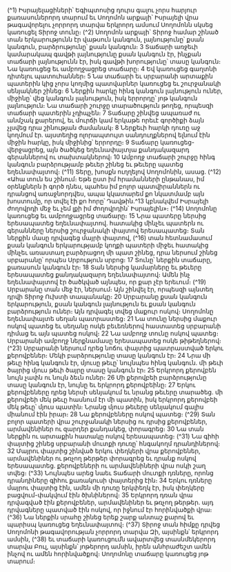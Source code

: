 
(^1) Իսրայելացիների՝ Եգիպտոսից դուրս գալու չորս հարյուր քառասուներորդ տարում եւ Սողոմոն արքայի՝ Իսրայելի
վրա թագավորելու չորրորդ տարվա երկրորդ ամսում Սողոմոնն սկսեց կառուցել Տիրոջ տունը։
(^2) Սողոմոն արքայի՝ Տիրոջ համար շինած տան երկարությունն էր վաթսուն կանգուն, լայնությունը՝ քսան կանգուն,
բարձրությունը՝ քսան կանգուն։ 3 Տաճարի առջեւի կամարակապ գավթի լայնությունը քսան կանգուն էր, ինչքան
տաճարի լայնությունն էր, իսկ գավթի խորությունը՝ տասը կանգուն։ Նա կառուցեց եւ ամբողջացրեց տաճարը։ 4 Եվ
կառուցեց գաղտնի դիտելու պատուհաններ։ 5 Նա տաճարի եւ սրբարանի արտաքին պատերին կից չորս կողմից
պատվարներ կառուցեց եւ շուրջանակի սենյակներ շինեց։ 6 Ներքին հարկը հինգ կանգուն լայնություն ուներ, միջինը՝ վեց
կանգուն լայնություն, իսկ երրորդը՝ յոթ կանգուն լայնություն։ Նա տաճարի շուրջը տարածություն թողեց, որպեսզի
տաճարի պատերին չդիպչեն։ 7 Տաճարը շինվեց ապառաժ ու անմշակ քարերով, եւ մուրճի կամ երկաթե որեւէ գործիքի
ձայն չլսվեց դրա շինության ժամանակ։ 8 Ներքեւի հարկի դուռը աջ կողմում էր. այստեղից ոլորապտույտ սանդուղքներով
ելնում էին միջին հարկը, իսկ միջինից՝ երրորդը։ 9 Տաճարը կառուցեց-վերջացրեց, այն ծածկեց եղեւնափայտյա
քանդակազարդ գերաններով ու տախտակներով։ 10 Ամբողջ տաճարի շուրջը հինգ կանգուն բարձրությամբ թեւեր շինեց
եւ թեւերը պատեց եղեւնափայտով։
(^11) Տերը, խոսքն ուղղելով Սողոմոնին, ասաց. (^12) «Ահա տուն ես շինում։ Եթե ըստ իմ հրամանների ընթանաս, իմ
օրենքներն ի գործ դնես, պահես իմ բոլոր պատվիրաններն ու դրանցով առաջնորդվես, ապա կկատարեմ քո նկատմամբ
այն խոստումը, որ տվել էի քո հորը՝ Դավթին.^13 կբնակվեմ Իսրայելի ժողովրդի մեջ եւ չեմ լքի իմ ժողովրդին՝ Իսրայելին»։
(^14) Սողոմոնը կառուցեց եւ ամբողջացրեց տաճարը։ 15 Նրա պատերը ներսից երեսապատեց եղեւնափայտով. հատակից
մինչեւ պատերն ու գերանները ներսից շուրջանակի փայտով երեսապատեց։ Տան ներքին մասը դրվագեց մայրի փայտով,
(^16) տան հետնամասում քսան կանգուն երկարությամբ կողքի պատերի միջեւ հատակից մինչեւ առաստաղ բարձրացող մի
պատ շինեց, դրա ներսում շինեց սրբարանը՝ որպես Սրբություն սրբոց։ 17 Տունը՝ ներքին տաճարը, քառասուն կանգուն
էր։ 18 Տան ներսից կամարները եւ թեւերը երեսապատեց քանդակազարդ եղեւնափայտով։ Ամեն ինչ եղեւնափայտով էր
ծածկված այնպես, որ քար չէր երեւում։
(^19) Սրբարանը տան մեջ էր, ներսում։ Այն շինվել էր, որպեսզի այնտեղ դրվի Տիրոջ Ուխտի տապանակը։ 20 Սրբարանը
քսան կանգուն երկարություն, քսան կանգուն լայնություն եւ քսան կանգուն բարձրություն ուներ։ Այն դրվագել տվեց
մաքուր ոսկով։ Սողոմոնը եղեւնափայտե սեղան պատրաստեց։ 21 Նա տունը ներսից մաքուր ոսկով պատեց եւ սեղանը
ոսկե բեւեռներով հաստատեց սրբարանի դիմաց եւ այն պատեց ոսկով։ 22 Նա ամբողջ տունը ոսկով պատեց։ Սրբարանի
ամբողջ ներքնամասը երեսապատեց ոսկե թիթեղներով։
(^23) Սրբարանի ներսում դրեց նոճու փայտից պատրաստված երկու քերովբեներ։ Մեկի բարձրությունը տասը կանգուն
էր։ 24 Նրա մի թեւը հինգ կանգուն էր, մյուսը թեւը՝ նույնպես հինգ կանգուն. մի թեւի ծայրից մյուս թեւի ծայրը տասը
կանգուն էր։ 25 Երկրորդ քերովբեն նույն չափն ու նույն ձեւն ուներ։ 26 Մի քերովբեի բարձրությունը տասը կանգուն էր,
նույնը եւ երկրորդ քերովբեինը։ 27 Երկու քերովբեները դրեց ներսի սենյակում եւ նրանց թեւերը տարածեց. մի քերովբեի
մեկ թեւը հասնում էր մի պատին, իսկ երկրորդ քերովբեի մեկ թեւը՝ մյուս պատին։ Նրանց մյուս թեւերը սենյակում գալիս
միանում էին իրար։ 28 Նա քերովբեները ոսկով պատեց։
(^29) Տան բոլոր պատերի վրա շուրջանակի ներսից ու դրսից քերովբեներ, արմավենիներ ու զարդեր քանդակեց,
փորագրեց։ 30 Նա տան ներքին ու արտաքին հատակը ոսկով երեսապատեց։
(^31) Նա գիհի փայտից շինեց սրբարանի մուտքի դուռը՝ հնգակողմ դրանդիներով։ 32 Մայրու փայտից շինված երկու
փեղկերի վրա քերովբեներ, արմավենիներ ու թռչող թերթեր փորագրեց եւ դրանք ոսկով երեսապատեց. քերովբեների ու
արմավենիների վրա ոսկի շաղ տվեց։
(^33) Նույնպես արեց նաեւ Տաճարի մուտքի դռները, որոնց դրանդիները գիհու քառակուսի փայտերից էին։ 34 Երկու
դռները մայրու փայտից էին, ամեն մի դուռը երկփեղկ էր, իսկ փեղկերը բացվում-փակվում էին ծխնիներով։ 35 Երկրորդ
դռան վրա դրվագված էին քերովբեներ, արմավենիներ եւ թռչող թերթեր. այդ դրվագները պատված էին ոսկով, որ իջնում
էր հորինվածքի վրա։
(^36) Նա ներքին սրահը շինեց երեք շարք անտաշ քարով եւ պարիսպ կառուցեց եղեւնափայտով։
(^37) Տիրոջ տան հիմքը դրվեց Սողոմոնի թագավորության չորրորդ տարվա Զի, այսինքն՝ երկրորդ ամսին, (^38) եւ տաճարի
կառուցումն ավարտվեց տասնմեկերորդ տարվա Բուլ, այսինքն՝ յոթերորդ ամսին, իրեն անհրաժեշտ ամեն ինչով ու
ամեն հորինվածքով։ Սողոմոնը տաճարը կառուցեց յոթ տարում։

